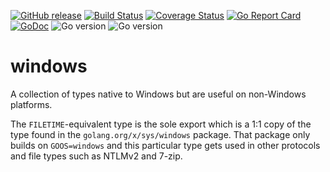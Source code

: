 [![GitHub release](https://img.shields.io/github/v/release/bodgit/windows)](https://github.com/bodgit/windows/releases)
[![Build Status](https://img.shields.io/github/actions/workflow/status/bodgit/windows/main.yml?branch=main)](https://github.com/bodgit/windows/actions?query=workflow%3Abuild)
[![Coverage Status](https://coveralls.io/repos/github/bodgit/windows/badge.svg?branch=main)](https://coveralls.io/github/bodgit/windows?branch=main)
[![Go Report Card](https://goreportcard.com/badge/github.com/bodgit/windows)](https://goreportcard.com/report/github.com/bodgit/windows)
[![GoDoc](https://godoc.org/github.com/bodgit/windows?status.svg)](https://godoc.org/github.com/bodgit/windows)
![Go version](https://img.shields.io/badge/Go-1.19-brightgreen.svg)
![Go version](https://img.shields.io/badge/Go-1.18-brightgreen.svg)

windows
=======

A collection of types native to Windows but are useful on non-Windows platforms.

The `FILETIME`-equivalent type is the sole export which is a 1:1 copy of the type found in the `golang.org/x/sys/windows` package. That package only builds on `GOOS=windows` and this particular type gets used in other protocols and file types such as NTLMv2 and 7-zip.
